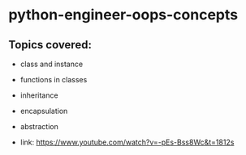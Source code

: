 # python-engineer-oops-concepts

## Topics covered:
* class and instance
* functions in classes
* inheritance
* encapsulation
* abstraction



* link: https://www.youtube.com/watch?v=-pEs-Bss8Wc&t=1812s
